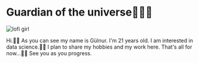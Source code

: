 # Guardian of the universe👩🏻‍💻
![lofi girl](https://1.bp.blogspot.com/-bJSS3q-TbDg/XiCpQG33YbI/AAAAAAAAA5Q/NHSVmU_dtF48nwgbHh9D5V3hnWRbdHcoACLcBGAsYHQ/s1600/original%2B%25281%2529.gif
)

Hi.👋🏼 As you can see my name is Gülnur. I'm 21 years old. I am interested in data science.🧙‍♀️ I plan to share my hobbies and my work here. That's all for now...🤙🏻 See you as you progress.
